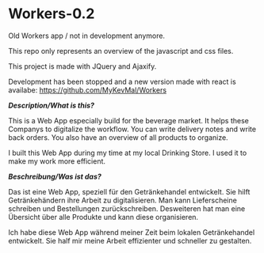 # Workers-0.2
Old Workers app / not in development anymore.

This repo only represents an overview of the javascript and css files.

This project is made with JQuery and Ajaxify.

Development has been stopped and a new version made with react is availabe: https://github.com/MyKevMal/Workers

***Description/What is this?***

This is a Web App especially build for the beverage market. It helps these Companys to digitalize the workflow.
You can write delivery notes and write back orders. You also have an overview of all products to organize.

I built this Web App during my time at my local Drinking Store. I used it to make my work more efficient.

***Beschreibung/Was ist das?***

Das ist eine Web App, speziell für den Getränkehandel entwickelt. Sie hilft Getränkehändern ihre Arbeit zu digitalisieren.
Man kann Lieferscheine schreiben und Bestellungen zurückschreiben. Desweiteren hat man eine Übersicht über alle Produkte und kann diese organisieren.

Ich habe diese Web App während meiner Zeit beim lokalen Getränkehandel entwickelt. Sie half mir meine Arbeit effizienter und schneller zu gestalten.

